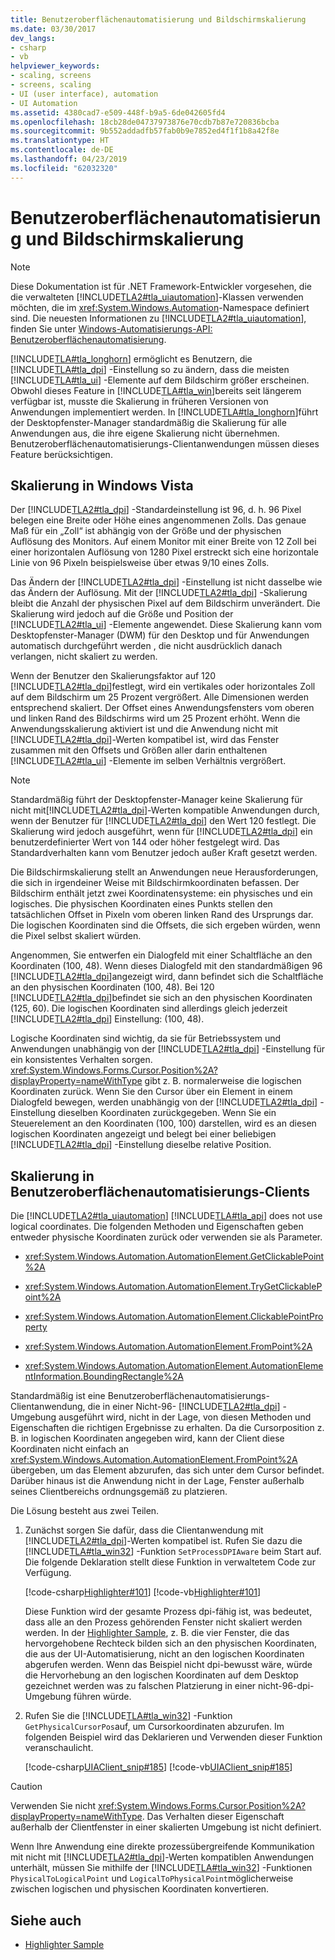 ```yaml
---
title: Benutzeroberflächenautomatisierung und Bildschirmskalierung
ms.date: 03/30/2017
dev_langs:
- csharp
- vb
helpviewer_keywords:
- scaling, screens
- screens, scaling
- UI (user interface), automation
- UI Automation
ms.assetid: 4380cad7-e509-448f-b9a5-6de042605fd4
ms.openlocfilehash: 18cb28de04737973876e70cdb7b87e720836bcba
ms.sourcegitcommit: 9b552addadfb57fab0b9e7852ed4f1f1b8a42f8e
ms.translationtype: HT
ms.contentlocale: de-DE
ms.lasthandoff: 04/23/2019
ms.locfileid: "62032320"
---
```

# <a name="ui-automation-and-screen-scaling"></a>Benutzeroberflächenautomatisierung und Bildschirmskalierung
> [!NOTE]
>  Diese Dokumentation ist für .NET Framework-Entwickler vorgesehen, die die verwalteten [!INCLUDE[TLA2#tla_uiautomation](../../../includes/tla2sharptla-uiautomation-md.md)]-Klassen verwenden möchten, die im <xref:System.Windows.Automation>-Namespace definiert sind. Die neuesten Informationen zu [!INCLUDE[TLA2#tla_uiautomation](../../../includes/tla2sharptla-uiautomation-md.md)], finden Sie unter [Windows-Automatisierungs-API: Benutzeroberflächenautomatisierung](https://go.microsoft.com/fwlink/?LinkID=156746).  
  
 [!INCLUDE[TLA#tla_longhorn](../../../includes/tlasharptla-longhorn-md.md)] ermöglicht es Benutzern, die [!INCLUDE[TLA#tla_dpi](../../../includes/tlasharptla-dpi-md.md)] -Einstellung so zu ändern, dass die meisten [!INCLUDE[TLA#tla_ui](../../../includes/tlasharptla-ui-md.md)] -Elemente auf dem Bildschirm größer erscheinen. Obwohl dieses Feature in [!INCLUDE[TLA#tla_win](../../../includes/tlasharptla-win-md.md)]bereits seit längerem verfügbar ist, musste die Skalierung in früheren Versionen von Anwendungen implementiert werden. In [!INCLUDE[TLA#tla_longhorn](../../../includes/tlasharptla-longhorn-md.md)]führt der Desktopfenster-Manager standardmäßig die Skalierung für alle Anwendungen aus, die ihre eigene Skalierung nicht übernehmen. Benutzeroberflächenautomatisierungs-Clientanwendungen müssen dieses Feature berücksichtigen.  
  
<a name="Scaling_in_Windows_Vista"></a>   
## <a name="scaling-in-windows-vista"></a>Skalierung in Windows Vista  
 Der [!INCLUDE[TLA2#tla_dpi](../../../includes/tla2sharptla-dpi-md.md)] -Standardeinstellung ist 96, d. h. 96 Pixel belegen eine Breite oder Höhe eines angenommenen Zolls. Das genaue Maß für ein „Zoll“ ist abhängig von der Größe und der physischen Auflösung des Monitors. Auf einem Monitor mit einer Breite von 12 Zoll bei einer horizontalen Auflösung von 1280 Pixel erstreckt sich eine horizontale Linie von 96 Pixeln beispielsweise über etwas 9/10 eines Zolls.  
  
 Das Ändern der [!INCLUDE[TLA2#tla_dpi](../../../includes/tla2sharptla-dpi-md.md)] -Einstellung ist nicht dasselbe wie das Ändern der Auflösung. Mit der [!INCLUDE[TLA2#tla_dpi](../../../includes/tla2sharptla-dpi-md.md)] -Skalierung bleibt die Anzahl der physischen Pixel auf dem Bildschirm unverändert. Die Skalierung wird jedoch auf die Größe und Position der [!INCLUDE[TLA2#tla_ui](../../../includes/tla2sharptla-ui-md.md)] -Elemente angewendet. Diese Skalierung kann vom Desktopfenster-Manager (DWM) für den Desktop und für Anwendungen automatisch durchgeführt werden , die nicht ausdrücklich danach verlangen, nicht skaliert zu werden.  
  
 Wenn der Benutzer den Skalierungsfaktor auf 120 [!INCLUDE[TLA2#tla_dpi](../../../includes/tla2sharptla-dpi-md.md)]festlegt, wird ein vertikales oder horizontales Zoll auf dem Bildschirm um 25 Prozent vergrößert. Alle Dimensionen werden entsprechend skaliert. Der Offset eines Anwendungsfensters vom oberen und linken Rand des Bildschirms wird um 25 Prozent erhöht. Wenn die Anwendungsskalierung aktiviert ist und die Anwendung nicht mit [!INCLUDE[TLA2#tla_dpi](../../../includes/tla2sharptla-dpi-md.md)]-Werten kompatibel ist, wird das Fenster zusammen mit den Offsets und Größen aller darin enthaltenen [!INCLUDE[TLA2#tla_ui](../../../includes/tla2sharptla-ui-md.md)] -Elemente im selben Verhältnis vergrößert.  
  
> [!NOTE]
>  Standardmäßig führt der Desktopfenster-Manager keine Skalierung für nicht mit[!INCLUDE[TLA2#tla_dpi](../../../includes/tla2sharptla-dpi-md.md)]-Werten kompatible Anwendungen durch, wenn der Benutzer für [!INCLUDE[TLA2#tla_dpi](../../../includes/tla2sharptla-dpi-md.md)] den Wert 120 festlegt. Die Skalierung wird jedoch ausgeführt, wenn für [!INCLUDE[TLA2#tla_dpi](../../../includes/tla2sharptla-dpi-md.md)] ein benutzerdefinierter Wert von 144 oder höher festgelegt wird. Das Standardverhalten kann vom Benutzer jedoch außer Kraft gesetzt werden.  
  
 Die Bildschirmskalierung stellt an Anwendungen neue Herausforderungen, die sich in irgendeiner Weise mit Bildschirmkoordinaten befassen. Der Bildschirm enthält jetzt zwei Koordinatensysteme: ein physisches und ein logisches. Die physischen Koordinaten eines Punkts stellen den tatsächlichen Offset in Pixeln vom oberen linken Rand des Ursprungs dar. Die logischen Koordinaten sind die Offsets, die sich ergeben würden, wenn die Pixel selbst skaliert würden.  
  
 Angenommen, Sie entwerfen ein Dialogfeld mit einer Schaltfläche an den Koordinaten (100, 48). Wenn dieses Dialogfeld mit den standardmäßigen 96 [!INCLUDE[TLA2#tla_dpi](../../../includes/tla2sharptla-dpi-md.md)]angezeigt wird, dann befindet sich die Schaltfläche an den physischen Koordinaten (100, 48). Bei 120 [!INCLUDE[TLA2#tla_dpi](../../../includes/tla2sharptla-dpi-md.md)]befindet sie sich an den physischen Koordinaten (125, 60). Die logischen Koordinaten sind allerdings gleich jederzeit [!INCLUDE[TLA2#tla_dpi](../../../includes/tla2sharptla-dpi-md.md)] Einstellung: (100, 48).  
  
 Logische Koordinaten sind wichtig, da sie für Betriebssystem und Anwendungen unabhängig von der [!INCLUDE[TLA2#tla_dpi](../../../includes/tla2sharptla-dpi-md.md)] -Einstellung für ein konsistentes Verhalten sorgen. <xref:System.Windows.Forms.Cursor.Position%2A?displayProperty=nameWithType> gibt z. B. normalerweise die logischen Koordinaten zurück. Wenn Sie den Cursor über ein Element in einem Dialogfeld bewegen, werden unabhängig von der [!INCLUDE[TLA2#tla_dpi](../../../includes/tla2sharptla-dpi-md.md)] -Einstellung dieselben Koordinaten zurückgegeben. Wenn Sie ein Steuerelement an den Koordinaten (100, 100) darstellen, wird es an diesen logischen Koordinaten angezeigt und belegt bei einer beliebigen [!INCLUDE[TLA2#tla_dpi](../../../includes/tla2sharptla-dpi-md.md)] -Einstellung dieselbe relative Position.  
  
<a name="Scaling_in_UI_Automation_Clients"></a>   
## <a name="scaling-in-ui-automation-clients"></a>Skalierung in Benutzeroberflächenautomatisierungs-Clients  
 Die [!INCLUDE[TLA2#tla_uiautomation](../../../includes/tla2sharptla-uiautomation-md.md)] [!INCLUDE[TLA#tla_api](../../../includes/tlasharptla-api-md.md)] does not use logical coordinates. Die folgenden Methoden und Eigenschaften geben entweder physische Koordinaten zurück oder verwenden sie als Parameter.  
  
- <xref:System.Windows.Automation.AutomationElement.GetClickablePoint%2A>  
  
- <xref:System.Windows.Automation.AutomationElement.TryGetClickablePoint%2A>  
  
- <xref:System.Windows.Automation.AutomationElement.ClickablePointProperty>  
  
- <xref:System.Windows.Automation.AutomationElement.FromPoint%2A>  
  
- <xref:System.Windows.Automation.AutomationElement.AutomationElementInformation.BoundingRectangle%2A>  
  
 Standardmäßig ist eine Benutzeroberflächenautomatisierungs-Clientanwendung, die in einer Nicht-96- [!INCLUDE[TLA2#tla_dpi](../../../includes/tla2sharptla-dpi-md.md)] -Umgebung ausgeführt wird, nicht in der Lage, von diesen Methoden und Eigenschaften die richtigen Ergebnisse zu erhalten. Da die Cursorposition z. B. in logischen Koordinaten angegeben wird, kann der Client diese Koordinaten nicht einfach an <xref:System.Windows.Automation.AutomationElement.FromPoint%2A> übergeben, um das Element abzurufen, das sich unter dem Cursor befindet. Darüber hinaus ist die Anwendung nicht in der Lage, Fenster außerhalb seines Clientbereichs ordnungsgemäß zu platzieren.  
  
 Die Lösung besteht aus zwei Teilen.  
  
1. Zunächst sorgen Sie dafür, dass die Clientanwendung mit [!INCLUDE[TLA2#tla_dpi](../../../includes/tla2sharptla-dpi-md.md)]-Werten kompatibel ist. Rufen Sie dazu die [!INCLUDE[TLA#tla_win32](../../../includes/tlasharptla-win32-md.md)] -Funktion `SetProcessDPIAware` beim Start auf. Die folgende Deklaration stellt diese Funktion in verwaltetem Code zur Verfügung.  
  
     [!code-csharp[Highlighter#101](../../../samples/snippets/csharp/VS_Snippets_Wpf/Highlighter/CSharp/NativeMethods.cs#101)]
     [!code-vb[Highlighter#101](../../../samples/snippets/visualbasic/VS_Snippets_Wpf/Highlighter/VisualBasic/NativeMethods.vb#101)]  
  
     Diese Funktion wird der gesamte Prozess dpi-fähig ist, was bedeutet, dass alle an den Prozess gehörenden Fenster nicht skaliert werden werden. In der [Highlighter Sample](https://github.com/Microsoft/WPF-Samples/tree/master/Accessibility/Highlighter), z. B. die vier Fenster, die das hervorgehobene Rechteck bilden sich an den physischen Koordinaten, die aus der UI-Automatisierung, nicht an den logischen Koordinaten abgerufen werden. Wenn das Beispiel nicht dpi-bewusst wäre, würde die Hervorhebung an den logischen Koordinaten auf dem Desktop gezeichnet werden was zu falschen Platzierung in einer nicht-96-dpi-Umgebung führen würde.  
  
2. Rufen Sie die [!INCLUDE[TLA#tla_win32](../../../includes/tlasharptla-win32-md.md)] -Funktion `GetPhysicalCursorPos`auf, um Cursorkoordinaten abzurufen. Im folgenden Beispiel wird das Deklarieren und Verwenden dieser Funktion veranschaulicht.  
  
     [!code-csharp[UIAClient_snip#185](../../../samples/snippets/csharp/VS_Snippets_Wpf/UIAClient_snip/CSharp/ClientForm.cs#185)]
     [!code-vb[UIAClient_snip#185](../../../samples/snippets/visualbasic/VS_Snippets_Wpf/UIAClient_snip/VisualBasic/ClientForm.vb#185)]  
  
> [!CAUTION]
>  Verwenden Sie nicht <xref:System.Windows.Forms.Cursor.Position%2A?displayProperty=nameWithType>. Das Verhalten dieser Eigenschaft außerhalb der Clientfenster in einer skalierten Umgebung ist nicht definiert.  
  
 Wenn Ihre Anwendung eine direkte prozessübergreifende Kommunikation mit nicht mit [!INCLUDE[TLA2#tla_dpi](../../../includes/tla2sharptla-dpi-md.md)]-Werten kompatiblen Anwendungen unterhält, müssen Sie mithilfe der [!INCLUDE[TLA#tla_win32](../../../includes/tlasharptla-win32-md.md)] -Funktionen `PhysicalToLogicalPoint` und `LogicalToPhysicalPoint`möglicherweise zwischen logischen und physischen Koordinaten konvertieren.  
  
## <a name="see-also"></a>Siehe auch

- [Highlighter Sample](https://github.com/Microsoft/WPF-Samples/tree/master/Accessibility/Highlighter)
